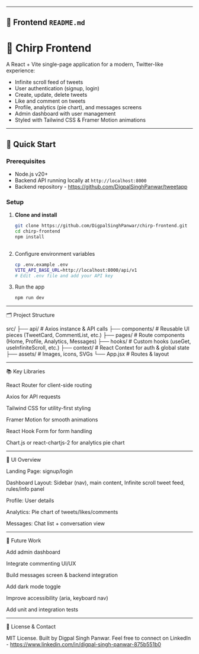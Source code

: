 
---

## 🎨 Frontend `README.md`

# 🎯 Chirp Frontend

A React + Vite single-page application for a modern, Twitter-like experience:

- Infinite scroll feed of tweets  
- User authentication (signup, login)  
- Create, update, delete tweets  
- Like and comment on tweets  
- Profile, analytics (pie chart), and messages screens  
- Admin dashboard with user management  
- Styled with Tailwind CSS & Framer Motion animations  

---

## 🚀 Quick Start

### Prerequisites

- Node.js v20+  
- Backend API running locally at `http://localhost:8000`
- Backend repository - https://github.com/DigpalSinghPanwar/tweetapp

### Setup

1. **Clone and install**  
   ```bash
   git clone https://github.com/DigpalSinghPanwar/chirp-frontend.git
   cd chirp-frontend
   npm install
    
2. Configure environment variables
     ```bash
   cp .env.example .env
   VITE_API_BASE_URL=http://localhost:8000/api/v1
   # Edit .env file and add your API key
   

3. Run the app
   ```bash
   npm run dev
   
---

🗂️ Project Structure

src/
├── api/              # Axios instance & API calls
├── components/       # Reusable UI pieces (TweetCard, CommentList, etc.)
├── pages/            # Route components (Home, Profile, Analytics, Messages)
├── hooks/            # Custom hooks (useGet, useInfiniteScroll, etc.)
├── context/          # React Context for auth & global state
├── assets/           # Images, icons, SVGs
└── App.jsx           # Routes & layout

---

📚 Key Libraries

React Router for client-side routing

Axios for API requests

Tailwind CSS for utility-first styling

Framer Motion for smooth animations

React Hook Form for form handling

Chart.js or react-chartjs-2 for analytics pie chart

---

🎨 UI Overview

Landing Page: signup/login

Dashboard Layout: Sidebar (nav), main content, Infinite scroll tweet feed, rules/info panel

Profile: User details

Analytics: Pie chart of tweets/likes/comments

Messages: Chat list + conversation view

---

🔮 Future Work

Add admin dashboard

Integrate commenting UI/UX

Build messages screen & backend integration

Add dark mode toggle

Improve accessibility (aria, keyboard nav)

Add unit and integration tests

---

📄 License & Contact

MIT License.
Built by Digpal Singh Panwar.
Feel free to connect on LinkedIn - https://www.linkedin.com/in/digpal-singh-panwar-875b551b0
